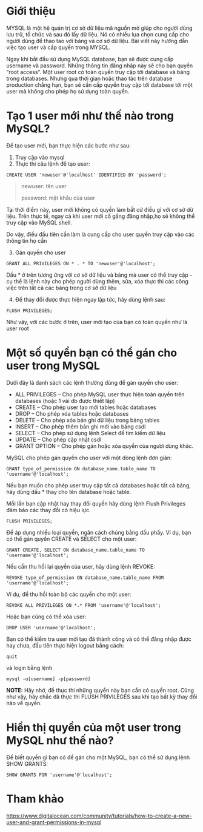 # Giới thiệu

MYSQL là một hệ quản trị cơ sở dữ liệu mã nguồn mở giúp cho người dùng lưu trữ, tổ chức và sau đó lấy dữ liệu. Nó có nhiều lựa chọn cung cấp cho người dùng để thao tao với bảng và cơ sở dữ liệu. Bài viết này hướng dẫn việc tạo user và cấp quyền trong MYSQL.

Ngay khi bắt đầu sử dụng MySQL database, bạn sẽ được cung cấp username và password. Những thông tin đăng nhập này sẽ cho bạn quyền “root access”. Một user root có toàn quyền truy cập tới database và bảng trong databases. Nhưng qua thời gian hoặc thao tác trên database production chẳng hạn, bạn sẽ cần cấp quyền truy cập tới database tới một user mà không cho phép họ sử dụng toàn quyền. 

# Tạo 1 user mới như thế nào trong MySQL?

Để tạo user mới, bạn thực hiện các bước như sau:

1. Truy cập vào mysql
2. Thực thi câu lệnh để tạo user:
```
CREATE USER 'newuser'@'localhost' IDENTIFIED BY 'password';
```

> newuser: tên user
> 
> password: mật khẩu của user

Tại thời điểm này, user mới không có quyền làm bất cứ điều gì với cơ sở dữ liệu. Trên thực tế, ngay cả khi user mới cố gắng đăng nhập,họ sẽ không thể truy cập vào MySQL shell.

Do vậy, điều đầu tiên cần làm là cung cấp cho user quyền truy cập vào các thông tin họ cần

3.  Gán quyền cho user
```
GRANT ALL PRIVILEGES ON * . * TO 'newuser'@'localhost';
```

Dấu * ở trên tương ứng với cơ sở dữ liệu và bảng mà user có thể truy cập - cụ thể là lệnh này cho phép người dùng thêm, sửa, xóa thực thi các công việc trên tất cả các bảng trong cơ sở dữ liệu

4. Để thay đổi được thực hiện ngay lập tức, hãy dùng lệnh sau:
```
FLUSH PRIVILEGES;
```

Như vậy, với các bước ở trên, user mới tạo của bạn có toàn quyền như là user root

# Một số quyền bạn có thể gán cho user trong MySQL
Dưới đây là danh sách các lệnh thường dùng để gán quyền cho user:

* ALL PRIVILEGES – Cho phép MySQL user thực hiện toàn quyền trên databases (hoặc 1 vài db được thiết lập)
* CREATE – Cho phép user tạo mới tables hoặc databases
* DROP – Cho phép xóa tables hoặc databases
* DELETE – Cho phép xóa bản ghi dữ liệu trong bảng tables
* INSERT – Cho phép thêm bản ghi mới vào bảng csdl
* SELECT – Cho phép sử dụng lệnh Select để tìm kiếm dữ liệu
* UPDATE – Cho phép cập nhật csdl
* GRANT OPTION – Cho phép gán hoặc xóa quyền của người dùng khác.

MySQL cho phép gán quyền cho user với một dòng lệnh đơn giản:

```
GRANT type_of_permission ON database_name.table_name TO 'username'@'localhost';
```

Nếu bạn muốn cho phép user truy cập tất cả databases hoặc tất cả bảng, hãy dùng dấu * thay cho tên database hoặc table.

Mỗi lần bạn cập nhật hay thay đổi quyền hãy dùng lệnh Flush Privileges đảm bảo các thay đổi có hiệu lực.
```
FLUSH PRIVILEGES;
```

Để áp dụng nhiều loại quyền, ngăn cách chúng bằng dấu phẩy. Ví dụ, bạn có thể gán quyền CREATE và SELECT cho một user:
```
GRANT CREATE, SELECT ON database_name.table_name TO 'username'@'localhost';
```

Nếu cần thu hồi lại quyền của user, hãy dùng lệnh REVOKE:
```
REVOKE type_of_permission ON database_name.table_name FROM 'username'@'localhost';
```

Ví dụ, để thu hồi toàn bộ các quyền cho một user:

```
REVOKE ALL PRIVILEGES ON *.* FROM 'username'@'localhost';
```

Hoặc bạn cũng có thể xóa user:

```
DROP USER 'username'@'localhost';
```

Bạn có thể kiểm tra user mới tạo đã thành công và có thể đăng nhập được hay chưa, đầu tiên thực hiện logout bằng cách:

```
quit
```

và login bằng lệnh

```
mysql -u[username] -p[password]
```

**NOTE:** Hãy nhớ, để thực thi những quyền này bạn cần có quyền root. Cũng như vậy, hãy chắc đã thực thi FLUSH PRIVILEGES sau khi tạo bất kỳ thay đổi nào về quyền.

# Hiển thị quyền của một user trong MySQL như thế nào?

Để biết quyền gì bạn có để gán cho một MySQL, bạn có thể sử dụng lệnh SHOW GRANTS:

```
SHOW GRANTS FOR 'username'@'localhost';
```

# Tham khảo
https://www.digitalocean.com/community/tutorials/how-to-create-a-new-user-and-grant-permissions-in-mysql